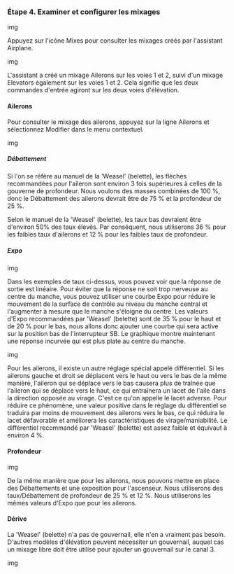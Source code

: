 ### Étape 4. Examiner et configurer les mixages

img

Appuyez sur l'icône Mixes pour consulter les mixages créés par l'assistant Airplane.

img

L'assistant a créé un mixage Ailerons sur les voies 1 et 2, suivi d'un mixage Elevators également sur les voies 1 et 2. Cela signifie que les deux commandes d'entrée agiront sur les deux voies d'élévation.

#### Ailerons
Pour consulter le mixage des ailerons, appuyez sur la ligne Ailerons et sélectionnez Modifier dans le menu contextuel.

img

##### Débattement
Si l'on se réfère au manuel de la 'Weasel' (belette), les flèches recommandées pour l'aileron sont environ 3 fois supérieures à celles de la gouverne de profondeur. Nous voulons des masses combinées de 100 %, donc le Débattement des ailerons devrait être de 75 % et la profondeur de 25 %.

Selon le manuel de la 'Weasel' (belette), les taux bas devraient être d'environ 50% des taux élevés. Par conséquent, nous utiliserons 36 % pour les faibles taux d'ailerons et 12 % pour les faibles taux de profondeur.

##### Expo

img

Dans les exemples de taux ci-dessus, vous pouvez voir que la réponse de sortie est linéaire. Pour éviter que la réponse ne soit trop nerveuse au centre du manche, vous pouvez utiliser une courbe Expo pour réduire le mouvement de la surface de contrôle au niveau du manche central et l'augmenter à mesure que le manche s'éloigne du centre. Les valeurs d'Expo recommandées par 'Weasel' (belette) sont de 35 % pour le haut et de 20 % pour le bas, nous allons donc ajouter une courbe qui sera active sur la position bas de l'interrupteur SB. Le graphique montre maintenant une réponse incurvée qui est plus plate au centre du manche.

img

Pour les ailerons, il existe un autre réglage spécial appelé différentiel. Si les ailerons gauche et droit se déplacent vers le haut ou vers le bas de la même manière, l'aileron qui se déplace vers le bas causera plus de traînée que l'aileron qui se déplace vers le haut, ce qui entraînera un lacet de l'aile dans la direction opposée au virage. C'est ce qu'on appelle le lacet adverse. Pour réduire ce phénomène, une valeur positive dans le réglage du différentiel se traduira par moins de mouvement des ailerons vers le bas, ce qui réduira le lacet défavorable et améliorera les caractéristiques de virage/maniabilité. Le différentiel recommandé par 'Weasel' (belette) est assez faible et équivaut à environ 4 %.

#### Profondeur

img

De la même manière que pour les ailerons, nous pouvons mettre en place des Débattements et une exposition pour l'ascenseur. Nous utiliserons des taux/Débattement de profondeur de 25 % et 12 %. Nous utiliserons les mêmes valeurs d'Expo que pour les ailerons.

#### Dérive
La 'Weasel' (belette) n'a pas de gouvernail, elle n'en a vraiment pas besoin. D'autres modèles d'élévation peuvent nécessiter un gouvernail, auquel cas un mixage libre doit être utilisé pour ajouter un gouvernail sur le canal 3.

img
